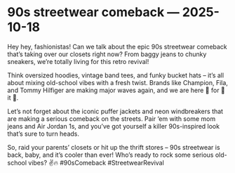 # 90s streetwear comeback — 2025-10-18

Hey hey, fashionistas! Can we talk about the epic 90s streetwear comeback that’s taking over our closets right now? From baggy jeans to chunky sneakers, we’re totally living for this retro revival!

Think oversized hoodies, vintage band tees, and funky bucket hats – it’s all about mixing old-school vibes with a fresh twist. Brands like Champion, Fila, and Tommy Hilfiger are making major waves again, and we are here 👏 for 👏 it 👏.

Let’s not forget about the iconic puffer jackets and neon windbreakers that are making a serious comeback on the streets. Pair ‘em with some mom jeans and Air Jordan 1s, and you’ve got yourself a killer 90s-inspired look that’s sure to turn heads.

So, raid your parents’ closets or hit up the thrift stores – 90s streetwear is back, baby, and it’s cooler than ever! Who’s ready to rock some serious old-school vibes? ✌️🔥 #90sComeback #StreetwearRevival